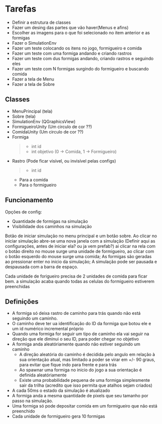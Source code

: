 # Tarefas

- Definir a estrutura de classes
- Fazer um desing das partes que vão haver(Menus e afins)
- Escolher as imagens para o que foi selecionado no item anterior e as formigas
  </br>
- Fazer o SimulationEnv
- Fazer um teste colocando os itens no jogo, formigueiro e comida
- Fazer um teste com uma formiga andando e criando rastros
- Fazer um teste com dus formigas andando, criando rastros e seguindo eles
  </br>
- Fazer um teste com N formigas surgindo do formigueiro e buscando comida
- Fazer a tela de Menu
  </br>
- Fazer a tela de Sobre

## Classes

- MenuPrincipal (tela)
- Sobre (tela)
- SimulationEnv (QGraphicsView)
- FormigueiroUnity (Um circulo de cor ??)
- ComidaUnity (Um circulo de cor ??)
- Formiga
  > - int id
  > - int objetivo (0 -> Comida, 1 -> Formigueiro)
- Rastro (Pode ficar visível, ou invisível pelas configs)
  > - int id
  - Para a comida
  - Para o formigueiro

## Funcionamento

Opções de config:

- Quantidade de formigas na simulação
- Visibilidade dos caminhos na simulação

Botão de iniciar simulação no menu principal e um botão sobre. Ao clicar no iniciar simulação abre-se uma nova janela com a simulação (Definir aqui as configurações, antes de iniciar ela? ou ja vem prefab?) ai clicar na rela com o botão direito no mouse surge uma unidade de formigueiro, ao clicar com o botão esquerdo do mouse surge uma comida; As formigas são geradas ao pressionar enter no inicio da simulação; A simulação pode ser pausada e despausada com a barra de espaço.

Cada unidade de forigueiro precisa de 2 unidades de comida para ficar bem. a simulação acaba quando todas as celulas do formigueiro estiverem preenchidas

## Definições

- A formiga só deixa rastro de caminho para trás quando não está seguindo um caminho.
- O caminho deve ter ua identificação do ID da formiga que botou ele e um id numérico incremental próprio
- Quando uma formiga for seguir um tipo de caminho ela vai seguir na direção que ele diminui o seu ID, para poder chegar no objetivo
- A formiga anda aleatóriamente quando não estiver seguindo um caminho
  - A direção aleatória do caminho é decidida pelo angulo em relação à sua orientação atual, mas limitado a poder se virar em +/- 90 graus, para evitar que fique indo para frente e para trás
  - Ao spawnar uma formiga no inicio do jogo a sua orientação é definida aleatóriamente
  - Existe uma probabilidade pequena de uma formiga simplesmente sair da trilha (acredito que isso permita que atalhos sejam criados)
- A cada 50ms o estado da simulação é atualizado
- A formiga anda a mesma quantidade de pixels que seu tamanho por passo na simulação.
- Uma formiga só pode depositar comida em um formigueiro que não está preenchido
- Cada unidade de formigueiro gera 10 formigas
